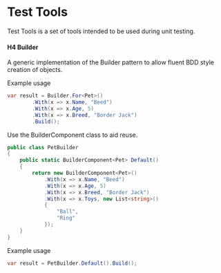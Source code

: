# Test Tools

Test Tools is a set of tools intended to be used during unit testing.

#### H4 Builder

A generic implementation of the Builder pattern to allow fluent BDD style creation of objects.

Example usage
```c#
var result = Builder.For<Pet>()
        .With(x => x.Name, "Beed")
        .With(x => x.Age, 5)
        .With(x => x.Breed, "Border Jack")
        .Build();
```

Use the BuilderComponent class to aid reuse.
```c#
public class PetBuilder 
{
    public static BuilderComponent<Pet> Default()
    {
        return new BuilderComponent<Pet>()
            .With(x => x.Name, "Beed")
            .With(x => x.Age, 5)
            .With(x => x.Breed, "Border Jack")
            .With(x => x.Toys, new List<string>()
            {
                "Ball",
                "Ring"
            });
    }
}
```

Example usage
```c#
var result = PetBuilder.Default().Build();
```

